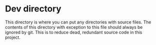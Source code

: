 # Dev directory

This directory is where you can put any directories with source files.
The contents of this directory with exception to this file should always be ignored by git.
This is to reduce dead, redundant source code in this project.